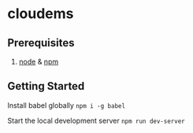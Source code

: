 # cloudems

## Prerequisites
1. [node](www.nodejs.org) & [npm](www.nodejs.org)

## Getting Started
Install babel globally
`npm i -g babel`

Start the local development server
`npm run dev-server`

